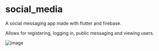 # social_media

A social messaging app made with flutter and firebase.

Allows for registering, logging in, public messaging and viewing users.

![image](https://github.com/user-attachments/assets/81605df2-909b-457c-a0cc-3e5ed6b5fdf8)
